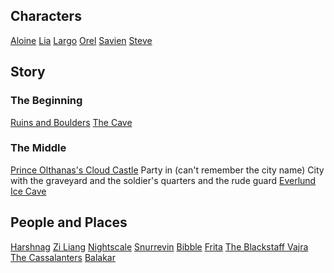 <!-- TITLE: D&D Chez Stickney -->
<!-- SUBTITLE: Saving the Forgotten Realms One Stumble at a Time -->

## Characters
[Aloine](home/aloine)
[Lia](home/lia)
[Largo](home/largo)
[Orel](home/orel)
[Savien](home/savien)
[Steve](home/steve)

## Story
### The Beginning
[Ruins and Boulders](home/ruins)
[The Cave](home/cave)

### The Middle
[Prince Olthanas's Cloud Castle](home/cloud-castle)
Party in (can't remember the city name)
City with the graveyard and the soldier's quarters and the rude guard
[Everlund](/home/everlund)
[Ice Cave](home/ice-cave)

## People and Places
[Harshnag](/people/harshnag)
[Zi Liang](/people/zi_liang) 
[Nightscale](/people/nightscale)
[Snurrevin](/people/snurrevin)
[Bibble](/people/bibble)
[Frita](/people/frita)
[The Blackstaff Vajra](/people/vajra)
[The Cassalanters](/people/cassalanters)
[Balakar](/people/balakar)



